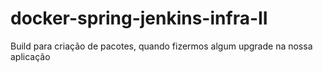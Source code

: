 # docker-spring-jenkins-infra-II
Build para criação de pacotes, quando fizermos algum upgrade na nossa aplicação
